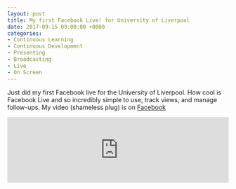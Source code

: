```yaml
---
layout: post
title: My first Facebook Live! for University of Liverpool
date: 2017-09-15 09:00:00 +0000
categories:
- Continuous Learning
- Continuous Development
- Presenting
- Broadcasting
- Live
- On Screen
---
```

Just did my first Facebook live for the University of Liverpool. How cool is Facebook Live and so incredibly simple to use, track views, and manage follow-ups. My video (shameless plug) is on [Facebook](https://www.facebook.com/UoLOnline/videos/10154701097367680?lipi=urn%3Ali%3Apage%3Ad_flagship3_profile_view_base_recent_activity_details_shares%3BAnkmlK82Qg2eGQFFKsj0Vg%3D%3D)

<iframe src="https://www.facebook.com/plugins/video.php?href=https%3A%2F%2Fwww.facebook.com%2FUoLOnline%2Fvideos%2F10154701097367680%2F&show_text=0&width=560" width="100%" style="border:none;overflow:hidden" scrolling="no" frameborder="0" allowTransparency="true" allowFullScreen="true"></iframe>

